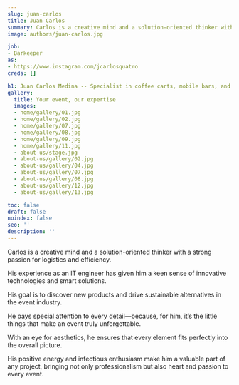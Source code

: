 ```yaml
---
slug: juan-carlos
title: Juan Carlos
summary: Carlos is a creative mind and a solution-oriented thinker with a strong passion for logistics and efficiency.
image: authors/juan-carlos.jpg

job:
- Barkeeper
as:
- https://www.instagram.com/jcarlosquatro
creds: []

h1: Juan Carlos Medina -- Specialist in coffee carts, mobile bars, and trade fair catering in Munich
gallery:
  title: Your event, our expertise
  images:
  - home/gallery/01.jpg
  - home/gallery/02.jpg
  - home/gallery/07.jpg
  - home/gallery/08.jpg
  - home/gallery/09.jpg
  - home/gallery/11.jpg
  - about-us/stage.jpg
  - about-us/gallery/02.jpg
  - about-us/gallery/04.jpg
  - about-us/gallery/07.jpg
  - about-us/gallery/08.jpg
  - about-us/gallery/12.jpg
  - about-us/gallery/13.jpg

toc: false
draft: false
noindex: false
seo: ''
description: ''
---
```

Carlos is a creative mind and a solution-oriented thinker with a strong passion for logistics and efficiency.

His experience as an IT engineer has given him a keen sense of innovative technologies and smart solutions.

His goal is to discover new products and drive sustainable alternatives in the event industry.

He pays special attention to every detail—because, for him, it’s the little things that make an event truly unforgettable.

With an eye for aesthetics, he ensures that every element fits perfectly into the overall picture.

His positive energy and infectious enthusiasm make him a valuable part of any project, bringing not only professionalism but also heart and passion to every event.